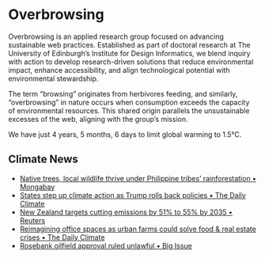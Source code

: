 # Overbrowsing

Overbrowsing is an applied research group focused on advancing sustainable web practices. Established as part of doctoral research at The University of Edinburgh’s Institute for Design Informatics, we blend inquiry with action to develop research-driven solutions that reduce environmental impact, enhance accessibility, and align technological potential with environmental stewardship.

The term “browsing” originates from herbivores feeding, and similarly, “overbrowsing” in nature occurs when consumption exceeds the capacity of environmental resources. This shared origin parallels the unsustainable excesses of the web, aligning with the group’s mission.

<!-- clock-time -->
We have just 4 years, 5 months, 6 days to limit global warming to 1.5°C.
<!-- /clock-time -->

## Climate News
<!-- clock-news -->
- [Native trees, local wildlife thrive under Philippine tribes’ rainforestation • Mongabay](https://news.mongabay.com/short-article/2025/01/native-trees-local-wildlife-thrive-under-philippine-tribes-rainforestation/ )
- [States step up climate action as Trump rolls back policies • The Daily Climate](https://www.dailyclimate.org/states-step-up-climate-action-as-trump-rolls-back-policies-2671041164.html )
- [New Zealand targets cutting emissions by 51% to 55% by 2035 • Reuters](https://www.reuters.com/world/asia-pacific/new-zealand-targets-cutting-emissions-by-51-55-by-2035-2025-01-30/ )
- [Reimagining office spaces as urban farms could solve food & real estate crises • The Daily Climate](https://www.dailyclimate.org/reimagining-office-spaces-as-urban-farms-could-solve-food-and-real-estate-crises-2671039823.html )
- [Rosebank oilfield approval ruled unlawful • Big Issue](https://www.bigissue.com/news/environment/rosebank-oilfield-drilling-legal-challenge-climate/ )
<!-- /clock-news -->
